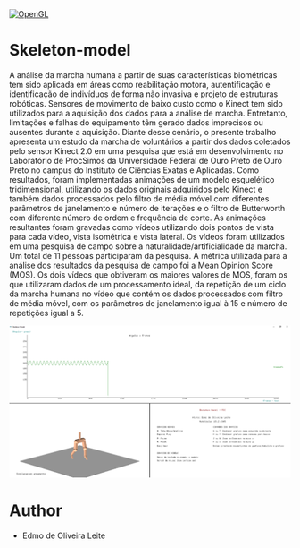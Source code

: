 
 <a  href="https://www.opengl.org//">
         <img alt="OpenGL" src="https://img.shields.io/badge/OpenGL%20-%23FFFFFF.svg?&style=for-the-badge&logo=opengl"
         width=150" height="70">
 </a>


# Skeleton-model
                               
A análise da marcha humana a partir de suas características biométricas tem sido aplicada em áreas como reabilitação motora, autentificação e identificação de indivíduos de forma não invasiva e projeto de estruturas robóticas. Sensores de movimento de baixo custo como o Kinect tem sido utilizados para a aquisição dos dados para a análise de marcha. Entretanto, limitações e falhas do equipamento têm gerado dados imprecisos ou ausentes durante a aquisição. Diante desse cenário, o presente trabalho apresenta um estudo da marcha de voluntários a partir dos dados coletados pelo sensor Kinect 2.0 em uma pesquisa que está em desenvolvimento no Laboratório de ProcSimos da Universidade Federal de Ouro Preto de Ouro Preto no campus do Instituto de Ciências Exatas e Aplicadas. Como resultados, foram implementadas animações de um modelo esquelético tridimensional, utilizando os dados originais adquiridos pelo Kinect e também dados processados pelo filtro de média móvel com diferentes parâmetros de janelamento e número de iterações e o filtro de Butterworth com diferente número de ordem e frequência de corte. As animações resultantes foram gravadas como vídeos utilizando dois pontos de vista para cada vídeo, vista isométrica e vista lateral. Os vídeos foram utilizados em uma pesquisa de campo sobre a naturalidade/artificialidade da marcha. Um total de 11 pessoas participaram da pesquisa. A métrica utilizada para a análise dos resultados da pesquisa de campo foi a Mean Opinion Score (MOS). Os dois vídeos que obtiveram os maiores valores de MOS, foram os que utilizaram dados de um processamento ideal, da repetição de um ciclo da marcha humana no vídeo que contém os dados processados com filtro de média móvel, com os parâmetros de janelamento igual à 15 e número de repetições igual a 5.

![alt text](./modelo-esqueletico.PNG)

# Author
- Edmo de Oliveira Leite
